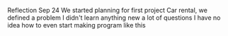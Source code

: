 Reflection Sep 24
We started planning for first project Car rental, we defined a problem
I didn't learn anything new
a lot of questions I have no idea how to even start making program like this
